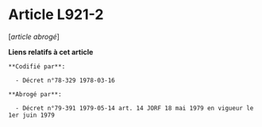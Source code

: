 # Article L921-2

[*article abrogé*]

**Liens relatifs à cet article**

	**Codifié par**:

	  - Décret n°78-329 1978-03-16

	**Abrogé par**:

	  - Décret n°79-391 1979-05-14 art. 14 JORF 18 mai 1979 en vigueur le 1er juin 1979

